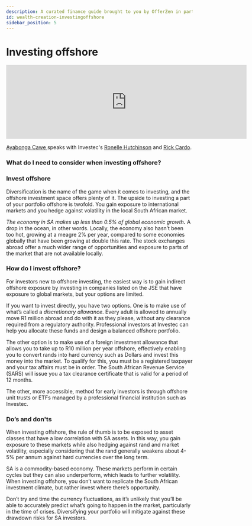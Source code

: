 ```yaml
---
description: A curated finance guide brought to you by OfferZen in partnership with Investec.
id: wealth-creation-investingoffshore
sidebar_position: 5
---
```

# Investing offshore
<iframe
      width="650"
      height="200"
      src="https://open.spotify.com/embed/episode/1ocphb6X6MhlRtvP0egHlm"
      frameborder="0"
      allow="accelerometer; autoplay; encrypted-media; gyroscope; picture-in-picture"
      allowfullscreen
></iframe>

[Ayabonga Cawe ](https://www.linkedin.com/in/ayabonga-cawe-70942746/?originalSubdomain=za)speaks with Investec's [Ronelle Hutchinson](https://www.linkedin.com/in/ronelle-hutchinson-a6b82a12/?originalSubdomain=za) and [Rick Cardo](https://www.linkedin.com/in/richard-cardo-cfa-65043645/).

### What do I need to consider when investing offshore?

### Invest offshore

Diversification is the name of the game when it comes to investing, and the offshore investment space offers plenty of it. The upside to investing a part of your portfolio offshore is twofold. You gain exposure to international markets and you hedge against volatility in the local South African market.

_The economy in SA makes up less than 0.5% of global economic growth_**.** A drop in the ocean, in other words. Locally, the economy also hasn’t been too hot, growing at a meagre 2% per year, compared to some economies globally that have been growing at double this rate. The stock exchanges abroad offer a much wider range of opportunities and exposure to parts of the market that are not available locally.

### How do I invest offshore?

For investors new to offshore investing, the easiest way is to gain indirect offshore exposure by investing in companies listed on the JSE that have exposure to global markets, but your options are limited.

If you want to invest directly, you have two options. One is to make use of what’s called a _discretionary allowance_. Every adult is allowed to annually move R1 million abroad and do with it as they please, without any clearance required from a regulatory authority. Professional investors at Investec can help you allocate these funds and design a balanced offshore portfolio.

The other option is to make use of a foreign investment allowance that allows you to take up to R10 million per year offshore, effectively enabling you to convert rands into hard currency such as Dollars and invest this money into the market. To qualify for this, you must be a registered taxpayer and your tax affairs must be in order. The South African Revenue Service (SARS) will issue you a tax clearance certificate that is valid for a period of 12 months.

The other, more accessible, method for early investors is through offshore unit trusts or ETFs managed by a professional financial institution such as Investec.

### Do’s and don'ts

When investing offshore, the rule of thumb is to be exposed to asset classes that have a low correlation with SA assets. In this way, you gain exposure to these markets while also hedging against rand and market volatility, especially considering that the rand generally weakens about 4-5% per annum against hard currencies over the long term.

SA is a commodity-based economy. These markets perform in certain cycles but they can also underperform, which leads to further volatility. When investing offshore, you don’t want to replicate the South African investment climate, but rather invest where there’s opportunity.

Don’t try and time the currency fluctuations, as it’s unlikely that you’ll be able to accurately predict what’s going to happen in the market, particularly in the time of crises. Diversifying your portfolio will mitigate against these drawdown risks for SA investors.

